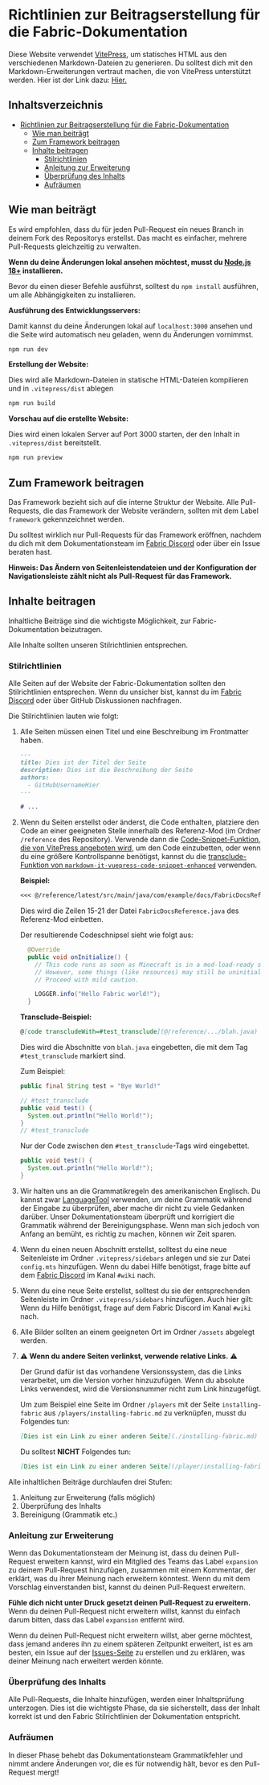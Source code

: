 # Richtlinien zur Beitragserstellung für die Fabric-Dokumentation

Diese Website verwendet [VitePress](https://vitepress.vuejs.org/), um statisches HTML aus den verschiedenen Markdown-Dateien zu generieren. Du solltest dich mit den Markdown-Erweiterungen vertraut machen, die von VitePress unterstützt werden. Hier ist der Link dazu: [Hier.](https://vitepress.vuejs.org/guide/markdown.html#features)

## Inhaltsverzeichnis

- [Richtlinien zur Beitragserstellung für die Fabric-Dokumentation](#fabric-documentation-contribution-guidelines)
  - [Wie man beiträgt](#how-to-contribute)
  - [Zum Framework beitragen](#contributing-framework)
  - [Inhalte beitragen](#contributing-content)
    - [Stilrichtlinien](#style-guidelines)
    - [Anleitung zur Erweiterung](#guidance-for-expansion)
    - [Überprüfung des Inhalts](#content-verification)
    - [Aufräumen](#cleanup)

## Wie man beiträgt

Es wird empfohlen, dass du für jeden Pull-Request ein neues Branch in deinem Fork des Repositorys erstellst. Das macht es einfacher, mehrere Pull-Requests gleichzeitig zu verwalten.

**Wenn du deine Änderungen lokal ansehen möchtest, musst du [Node.js 18+](https://nodejs.org/en/) installieren.**

Bevor du einen dieser Befehle ausführst, solltest du `npm install` ausführen, um alle Abhängigkeiten zu installieren.

**Ausführung des Entwicklungsservers:**

Damit kannst du deine Änderungen lokal auf `localhost:3000` ansehen und die Seite wird automatisch neu geladen, wenn du Änderungen vornimmst.

```bash
npm run dev
```

**Erstellung der Website:**

Dies wird alle Markdown-Dateien in statische HTML-Dateien kompilieren und in `.vitepress/dist` ablegen

```bash
npm run build
```

**Vorschau auf die erstellte Website:**

Dies wird einen lokalen Server auf Port 3000 starten, der den Inhalt in `.vitepress/dist` bereitstellt.

```bash
npm run preview
```

## Zum Framework beitragen

Das Framework bezieht sich auf die interne Struktur der Website. Alle Pull-Requests, die das Framework der Website verändern, sollten mit dem Label `framework` gekennzeichnet werden.

Du solltest wirklich nur Pull-Requests für das Framework eröffnen, nachdem du dich mit dem Dokumentationsteam im [Fabric Discord](https://discord.gg/v6v4pMv) oder über ein Issue beraten hast.

**Hinweis: Das Ändern von Seitenleistendateien und der Konfiguration der Navigationsleiste zählt nicht als Pull-Request für das Framework.**

## Inhalte beitragen

Inhaltliche Beiträge sind die wichtigste Möglichkeit, zur Fabric-Dokumentation beizutragen.

Alle Inhalte sollten unseren Stilrichtlinien entsprechen.

### Stilrichtlinien

Alle Seiten auf der Website der Fabric-Dokumentation sollten den Stilrichtlinien entsprechen. Wenn du unsicher bist, kannst du im [Fabric Discord](https://discord.gg/v6v4pMv) oder über GitHub Diskussionen nachfragen.

Die Stilrichtlinien lauten wie folgt:

1. Alle Seiten müssen einen Titel und eine Beschreibung im Frontmatter haben.

   ```md
   ---
   title: Dies ist der Titel der Seite
   description: Dies ist die Beschreibung der Seite
   authors:
     - GitHubUsernameHier
   ---

   # ...
   ```

2. Wenn du Seiten erstellst oder änderst, die Code enthalten, platziere den Code an einer geeigneten Stelle innerhalb des Referenz-Mod (im Ordner `/reference` des Repository). Verwende dann die [Code-Snippet-Funktion, die von VitePress angeboten wird](https://vitepress.dev/guide/markdown#import-code-snippets), um den Code einzubetten, oder wenn du eine größere Kontrollspanne benötigst, kannst du die [transclude-Funktion von `markdown-it-vuepress-code-snippet-enhanced`](https://github.com/fabioaanthony/markdown-it-vuepress-code-snippet-enhanced) verwenden.

   **Beispiel:**

   ```md
   <<< @/reference/latest/src/main/java/com/example/docs/FabricDocsReference.java{15-21 java}
   ```

   Dies wird die Zeilen 15-21 der Datei `FabricDocsReference.java` des Referenz-Mod einbetten.

   Der resultierende Codeschnipsel sieht wie folgt aus:

   ```java
     @Override
     public void onInitialize() {
       // This code runs as soon as Minecraft is in a mod-load-ready state.
       // However, some things (like resources) may still be uninitialized.
       // Proceed with mild caution.

       LOGGER.info("Hello Fabric world!");
     }
   ```

   **Transclude-Beispiel:**

   ```md
   @[code transcludeWith=#test_transclude](@/reference/.../blah.java)
   ```

   Dies wird die Abschnitte von `blah.java` eingebetten, die mit dem Tag `#test_transclude` markiert sind.

   Zum Beispiel:

   ```java
   public final String test = "Bye World!"

   // #test_transclude
   public void test() {
     System.out.println("Hello World!");
   }
   // #test_transclude
   ```

   Nur der Code zwischen den `#test_transclude`-Tags wird eingebettet.

   ```java
   public void test() {
     System.out.println("Hello World!");
   }
   ```

3. Wir halten uns an die Grammatikregeln des amerikanischen Englisch. Du kannst zwar [LanguageTool](https://languagetool.org/) verwenden, um deine Grammatik während der Eingabe zu überprüfen, aber mache dir nicht zu viele Gedanken darüber. Unser Dokumentationsteam überprüft und korrigiert die Grammatik während der Bereinigungsphase. Wenn man sich jedoch von Anfang an bemüht, es richtig zu machen, können wir Zeit sparen.

4. Wenn du einen neuen Abschnitt erstellst, solltest du eine neue Seitenleiste im Ordner `.vitepress/sidebars` anlegen und sie zur Datei `config.mts` hinzufügen. Wenn du dabei Hilfe benötigst, frage bitte auf dem [Fabric Discord](https://discord.gg/v6v4pMv) im Kanal `#wiki` nach.

5. Wenn du eine neue Seite erstellst, solltest du sie der entsprechenden Seitenleiste im Ordner `.vitepress/sidebars` hinzufügen. Auch hier gilt: Wenn du Hilfe benötigst, frage auf dem Fabric Discord im Kanal `#wiki` nach.

6. Alle Bilder sollten an einem geeigneten Ort im Ordner `/assets` abgelegt werden.

7. ⚠️ **Wenn du andere Seiten verlinkst, verwende relative Links.** ⚠️

   Der Grund dafür ist das vorhandene Versionssystem, das die Links verarbeitet, um die Version vorher hinzuzufügen. Wenn du absolute Links verwendest, wird die Versionsnummer nicht zum Link hinzugefügt.

   Um zum Beispiel eine Seite im Ordner `/players` mit der Seite `installing-fabric` aus `/players/installing-fabric.md` zu verknüpfen, musst du Folgendes tun:

   ```md
   [Dies ist ein Link zu einer anderen Seite](./installing-fabric.md)
   ```

   Du solltest **NICHT** Folgendes tun:

   ```md
   [Dies ist ein Link zu einer anderen Seite](/player/installing-fabric)
   ```

Alle inhaltlichen Beiträge durchlaufen drei Stufen:

1. Anleitung zur Erweiterung (falls möglich)
2. Überprüfung des Inhalts
3. Bereinigung (Grammatik etc.)

### Anleitung zur Erweiterung

Wenn das Dokumentationsteam der Meinung ist, dass du deinen Pull-Request erweitern kannst, wird ein Mitglied des Teams das Label `expansion` zu deinem Pull-Request hinzufügen, zusammen mit einem Kommentar, der erklärt, was du ihrer Meinung nach erweitern könntest. Wenn du mit dem Vorschlag einverstanden bist, kannst du deinen Pull-Request erweitern.

**Fühle dich nicht unter Druck gesetzt deinen Pull-Request zu erweitern.** Wenn du deinen Pull-Request nicht erweitern willst, kannst du einfach darum bitten, dass das Label `expansion` entfernt wird.

Wenn du deinen Pull-Request nicht erweitern willst, aber gerne möchtest, dass jemand anderes ihn zu einem späteren Zeitpunkt erweitert, ist es am besten, ein Issue auf der [Issues-Seite](https://github.com/FabricMC/fabric-docs/issues) zu erstellen und zu erklären, was deiner Meinung nach erweitert werden könnte.

### Überprüfung des Inhalts

Alle Pull-Requests, die Inhalte hinzufügen, werden einer Inhaltsprüfung unterzogen. Dies ist die wichtigste Phase, da sie sicherstellt, dass der Inhalt korrekt ist und den Fabric Stilrichtlinien der Dokumentation entspricht.

### Aufräumen

In dieser Phase behebt das Dokumentationsteam Grammatikfehler und nimmt andere Änderungen vor, die es für notwendig hält, bevor es den Pull-Request mergt!
